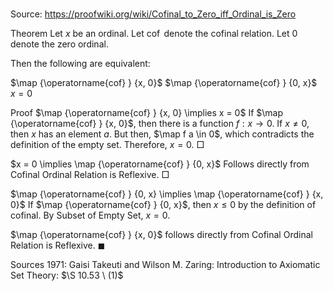 # 

Source: https://proofwiki.org/wiki/Cofinal_to_Zero_iff_Ordinal_is_Zero



Theorem
Let $x$ be an ordinal.
Let $\operatorname{cof}$ denote the cofinal relation.
Let $0$ denote the zero ordinal.

Then the following are equivalent:

$\map {\operatorname{cof} } {x, 0}$
$\map {\operatorname{cof} } {0, x}$
$x = 0$


Proof
$\map {\operatorname{cof} } {x, 0} \implies x = 0$
If $\map {\operatorname{cof} } {x, 0}$, then there is a function $f : x \to 0$.
If $x \ne 0$, then $x$ has an element $a$.
But then, $\map f a \in 0$, which contradicts the definition of the empty set.
Therefore, $x = 0$.
$\Box$


$x = 0 \implies \map {\operatorname{cof} } {0, x}$
Follows directly from Cofinal Ordinal Relation is Reflexive.
$\Box$


$\map {\operatorname{cof} } {0, x} \implies \map {\operatorname{cof} } {x, 0}$
If $\map {\operatorname{cof} } {0, x}$, then $x \le 0$ by the definition of cofinal.
By Subset of Empty Set, $x = 0$.

$\map {\operatorname{cof} } {x, 0}$ follows directly from Cofinal Ordinal Relation is Reflexive.
$\blacksquare$


Sources
1971: Gaisi Takeuti and Wilson M. Zaring: Introduction to Axiomatic Set Theory: $\S 10.53 \ (1)$





